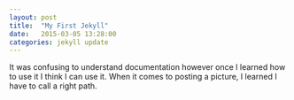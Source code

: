 ```yaml
---
layout: post
title:  "My First Jekyll"
date:   2015-03-05 13:28:00
categories: jekyll update
---
```


It was confusing to understand documentation however once I learned how to use it I think I can use it. When it comes to posting a picture, I learned I have to call a right path.

